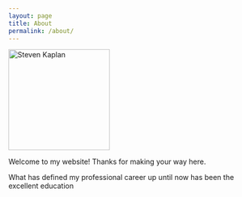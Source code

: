 ```yaml
---
layout: page
title: About
permalink: /about/
---
```

<img src="https://skaplanhex.github.io/images/HPIM0194.jpg" alt="Steven Kaplan" style="width: 200px;"/>

Welcome to my website!  Thanks for making your way here.

What has defined my professional career up until now has been the excellent education 